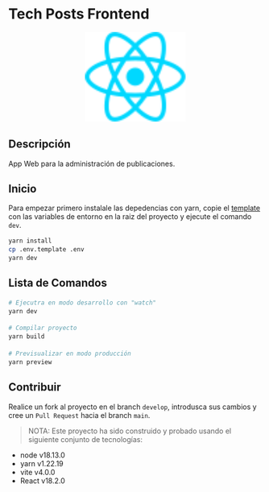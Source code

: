 # Tech Posts Frontend

<p align="center">
  <a href="https://reactjs.org/" target="blank"><img src="./src/assets/react.svg" width="200" alt="React Logo" /></a>
</p>

## Descripción

App Web para la administración de publicaciones.

<!-- ### Web Demo &#x279c; []() -->

## Inicio

Para empezar primero instalale las depedencias con yarn, copie el [template](./.env.template) con las variables de entorno en la raiz del proyecto y ejecute el comando `dev`.

```bash
yarn install
cp .env.template .env
yarn dev
```

## Lista de Comandos

```bash
# Ejecutra en modo desarrollo con "watch"
yarn dev

# Compilar proyecto
yarn build

# Previsualizar en modo producción
yarn preview
```

## Contribuir

Realice un fork al proyecto en el branch `develop`, introdusca sus cambios y cree un `Pull Request` hacia el branch `main`.

> NOTA: Este proyecto ha sido construido y probado usando el siguiente conjunto de tecnologías:

- node v18.13.0
- yarn v1.22.19
- vite v4.0.0
- React v18.2.0
